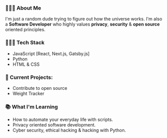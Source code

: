 
### 🙋🏽‍♂️ About Me

I'm just a random dude trying to figure out how the universe works. I'm also a **Software Developer** who highly values **privacy**, **security** & **open source** oriented principles.

### 👨🏽‍💻 Tech Stack

* JavaScript [React, Next.js, Gatsby.js]
* Python
* HTML & CSS

### 🚧 Current Projects:

* Contribute to open source
* Weight Tracker

### 📚 What I'm Learning

* How to automate your everyday life with scripts.
* Privacy oriented software development.
* Cyber security, ethical hacking & hacking with Python.
